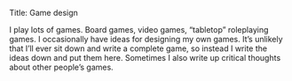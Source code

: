 Title: Game design

I play lots of games. Board games, video games, “tabletop” roleplaying
games. I occasionally have ideas for designing my own games. It’s
unlikely that I’ll ever sit down and write a complete game, so instead
I write the ideas down and put them here.  Sometimes I also write up
critical thoughts about other people’s games.
